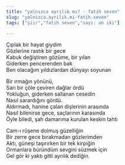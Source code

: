 ```yaml
---
title: "yalnızca ayrılık mı? - fatih seven"
slug: "yalnizca.ayrilik.mi-fatih.seven"
tags: ["şiir","fatih seven","sayı: on iki"]

---
```

Çıplak bir hayat giydim    
Gözlerine rastık bir gece  
Kabuk değiştiren gözüme, bir yılan  
Giderken pencerenden bak  
Ben olacağım yıldızlardan dünyayı soyunan

Bir ırmağın yönünü,  
Sarı bir çöle çeviren dağlar ördü  
Yokluğun, giderken sallanan cesedin  
Nasıl sarardığını gördü.  
Aldırmadı, hanine çalan dişlerinin arasında  
Nasıl bilenirse gece, saçlarının karasında  
Öyle biledi, şah damarıma kurulan keskin tahtı

Cam-ı rûşene dolmuş güzelliğin  
Bir zerre gece bırakmadan gözlerimden  
Aktı, güneşi taşırırken bir tek kirpiğin  
Ormanlara büründüm sevgini süzmek için  
Gel gör ki yaktı gitti ayrılık dediğin.
